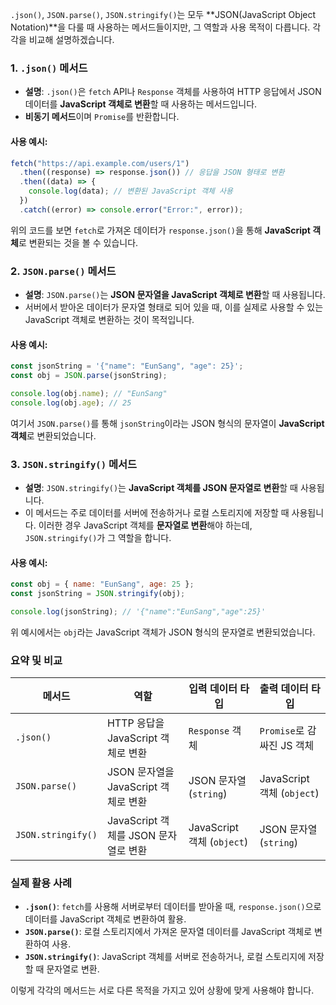 `.json()`, `JSON.parse()`, `JSON.stringify()`는 모두 **JSON(JavaScript Object Notation)**을 다룰 때 사용하는 메서드들이지만, 그 역할과 사용 목적이 다릅니다. 각각을 비교해 설명하겠습니다.

### 1. **`.json()` 메서드**

- **설명**: `.json()`은 `fetch` API나 `Response` 객체를 사용하여 HTTP 응답에서 JSON 데이터를 **JavaScript 객체로 변환**할 때 사용하는 메서드입니다.
- **비동기 메서드**이며 `Promise`를 반환합니다.

#### **사용 예시**:

```javascript
fetch("https://api.example.com/users/1")
  .then((response) => response.json()) // 응답을 JSON 형태로 변환
  .then((data) => {
    console.log(data); // 변환된 JavaScript 객체 사용
  })
  .catch((error) => console.error("Error:", error));
```

위의 코드를 보면 `fetch`로 가져온 데이터가 `response.json()`을 통해 **JavaScript 객체**로 변환되는 것을 볼 수 있습니다.

### 2. **`JSON.parse()` 메서드**

- **설명**: `JSON.parse()`는 **JSON 문자열을 JavaScript 객체로 변환**할 때 사용됩니다.
- 서버에서 받아온 데이터가 문자열 형태로 되어 있을 때, 이를 실제로 사용할 수 있는 JavaScript 객체로 변환하는 것이 목적입니다.

#### **사용 예시**:

```javascript
const jsonString = '{"name": "EunSang", "age": 25}';
const obj = JSON.parse(jsonString);

console.log(obj.name); // "EunSang"
console.log(obj.age); // 25
```

여기서 `JSON.parse()`를 통해 `jsonString`이라는 JSON 형식의 문자열이 **JavaScript 객체**로 변환되었습니다.

### 3. **`JSON.stringify()` 메서드**

- **설명**: `JSON.stringify()`는 **JavaScript 객체를 JSON 문자열로 변환**할 때 사용됩니다.
- 이 메서드는 주로 데이터를 서버에 전송하거나 로컬 스토리지에 저장할 때 사용됩니다. 이러한 경우 JavaScript 객체를 **문자열로 변환**해야 하는데, `JSON.stringify()`가 그 역할을 합니다.

#### **사용 예시**:

```javascript
const obj = { name: "EunSang", age: 25 };
const jsonString = JSON.stringify(obj);

console.log(jsonString); // '{"name":"EunSang","age":25}'
```

위 예시에서는 `obj`라는 JavaScript 객체가 JSON 형식의 문자열로 변환되었습니다.

### **요약 및 비교**

| 메서드             | **역할**                             | **입력 데이터 타입**       | **출력 데이터 타입**       |
| ------------------ | ------------------------------------ | -------------------------- | -------------------------- |
| `.json()`          | HTTP 응답을 JavaScript 객체로 변환   | `Response` 객체            | `Promise`로 감싸진 JS 객체 |
| `JSON.parse()`     | JSON 문자열을 JavaScript 객체로 변환 | JSON 문자열 (`string`)     | JavaScript 객체 (`object`) |
| `JSON.stringify()` | JavaScript 객체를 JSON 문자열로 변환 | JavaScript 객체 (`object`) | JSON 문자열 (`string`)     |

### **실제 활용 사례**

- **`.json()`**: `fetch`를 사용해 서버로부터 데이터를 받아올 때, `response.json()`으로 데이터를 JavaScript 객체로 변환하여 활용.
- **`JSON.parse()`**: 로컬 스토리지에서 가져온 문자열 데이터를 JavaScript 객체로 변환하여 사용.
- **`JSON.stringify()`**: JavaScript 객체를 서버로 전송하거나, 로컬 스토리지에 저장할 때 문자열로 변환.

이렇게 각각의 메서드는 서로 다른 목적을 가지고 있어 상황에 맞게 사용해야 합니다.
